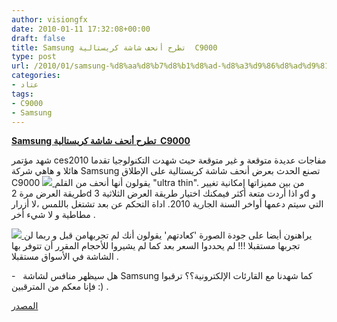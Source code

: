 ```yaml
---
author: visiongfx
date: 2010-01-11 17:32:08+00:00
draft: false
title: Samsung تطرح أنحف شاشة كريستالية  C9000
type: post
url: /2010/01/samsung-%d8%aa%d8%b7%d8%b1%d8%ad-%d8%a3%d9%86%d8%ad%d9%81-%d8%b4%d8%a7%d8%b4%d8%a9-%d9%83%d8%b1%d9%8a%d8%b3%d8%aa%d8%a7%d9%84%d9%8a%d8%a9-c9000/
categories:
- عتاد
tags:
- C9000
- Samsung
---
```


[**Samsung تطرح أنحف شاشة كريستالية  C9000**](https://www.it-scoop.com/2010/01/samsung-%d8%aa%d8%b7%d8%b1%d8%ad-%d8%a3%d9%86%d8%ad%d9%81-%d8%b4%d8%a7%d8%b4%d8%a9-%d9%83%d8%b1%d9%8a%d8%b3%d8%aa%d8%a7%d9%84%d9%8a%d8%a9-c9000/)




شهد مؤتمر ces2010 مفاجات عديدة  متوقعة و غير متوقعة حيث شهدت التكنولوجيا تقدما هائلا و هاهي شركة Samsung  تصنع الحدث بعرض أنحف شاشة كريستالية على الإطلاق C9000
[![](https://www.it-scoop.com/wp-content/uploads/2010/01/ed9000.jpg)
](https://www.it-scoop.com/2010/01/samsung-%d8%aa%d8%b7%d8%b1%d8%ad-%d8%a3%d9%86%d8%ad%d9%81-%d8%b4%d8%a7%d8%b4%d8%a9-%d9%83%d8%b1%d9%8a%d8%b3%d8%aa%d8%a7%d9%84%d9%8a%d8%a9-c9000/)
يقولون أنها أنحف من القلم  "ultra thin". من بين مميزاتها إمكانية تغيير طريقة العرض مرة 2d  و اذا أردت متعة أكثر فيمكنك اختيار طريقة العرض الثلاثية 3d و التي سيتم دعمها أواخر السنة الجارية 2010.
اداة التحكم عن بعد تشتغل باللمس ،لا أزرار مطاطية  و لا شيء أخر .




[![](https://www.it-scoop.com/wp-content/uploads/2010/01/led9000_remote.jpg)
](https://www.it-scoop.com/2010/01/samsung-%d8%aa%d8%b7%d8%b1%d8%ad-%d8%a3%d9%86%d8%ad%d9%81-%d8%b4%d8%a7%d8%b4%d8%a9-%d9%83%d8%b1%d9%8a%d8%b3%d8%aa%d8%a7%d9%84%d9%8a%d8%a9-c9000/)
يراهنون أيضا على جودة الصورة 'كعادتهم' يقولون أنك لم تجربهامن قبل و ربما لن تجربها مستقبلا !!!
لم يحددوا السعر بعد كما لم يشيروا للأحجام المقرر أن تتوفر بها الشاشة في الأسواق مستقبلا .




-   هل سيظهر منافس لشاشة  Samsung كما شهدنا مع القارئات الإلكترونية؟؟ ترقبوا فإنا معكم من المترقبين :) .




[المصدر](http://gizmodo.com/5441310/samsungs-led-lcd-hdtv-lineup-the-c9000-does-3d-and-has-a-video+previewing-touch-remote)
